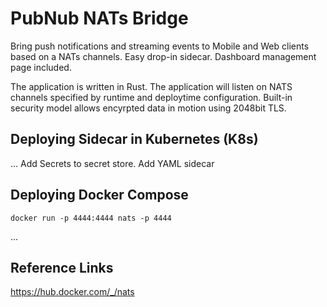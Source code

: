 # PubNub NATs Bridge

Bring push notifications and streaming events to Mobile and Web clients
based on a NATs channels.
Easy drop-in sidecar.
Dashboard management page included.

The application is written in Rust.
The application will listen on NATS channels specified by runtime
and deploytime configuration.
Built-in security model allows encyrpted data in motion using 2048bit TLS.

## Deploying Sidecar in Kubernetes (K8s)

...
Add Secrets to secret store.
Add YAML sidecar

## Deploying Docker Compose

`docker run -p 4444:4444 nats -p 4444`

...

## Reference Links

https://hub.docker.com/_/nats
